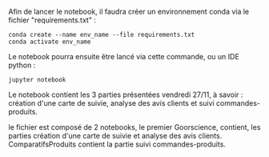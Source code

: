 Afin de lancer le notebook, il faudra créer un environnement conda via le fichier "requirements.txt" :

```
conda create --name env_name --file requirements.txt
conda activate env_name
```
Le notebook pourra ensuite être lancé via cette commande, ou un IDE python :

```
jupyter notebook
```

Le notebook contient les 3 parties présentées vendredi 27/11, à savoir : création d'une carte de suivie, analyse des avis clients et suivi commandes-produits.

le fichier est composé de 2 notebooks, le premier Goorscience, contient, les parties création d'une carte de suivie et analyse des avis clients. ComparatifsProduits contient la partie suivi commandes-produits.
